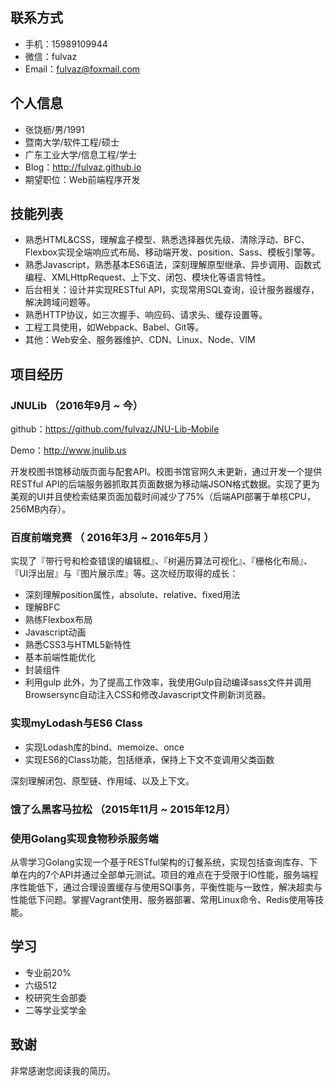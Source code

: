 ## 联系方式
- 手机：15989109944
- 微信：fulvaz
- Email：fulvaz@foxmail.com

## 个人信息
- 张饶枥/男/1991
- 暨南大学/软件工程/硕士
- 广东工业大学/信息工程/学士
- Blog：http://fulvaz.github.io
- 期望职位：Web前端程序开发

## 技能列表
- 熟悉HTML&CSS，理解盒子模型、熟悉选择器优先级、清除浮动、BFC、Flexbox实现全端响应式布局、移动端开发、position、Sass、模板引擎等。
- 熟悉Javascript，熟悉基本ES6语法，深刻理解原型继承、异步调用、函数式编程、XMLHttpRequest、上下文、闭包、模块化等语言特性。
- 后台相关：设计并实现RESTful API，实现常用SQL查询，设计服务器缓存，解决跨域问题等。
- 熟悉HTTP协议，如三次握手、响应码、请求头、缓存设置等。
- 工程工具使用，如Webpack、Babel、Git等。
- 其他：Web安全、服务器维护、CDN、Linux、Node、VIM


## 项目经历

### JNULib （2016年9月 ~ 今）
github：https://github.com/fulvaz/JNU-Lib-Mobile

Demo：http://www.jnulib.us

开发校图书馆移动版页面与配套API。校图书馆官网久未更新，通过开发一个提供RESTful API的后端服务器抓取其页面数据为移动端JSON格式数据。实现了更为美观的UI并且使检索结果页面加载时间减少了75%（后端API部署于单核CPU，256MB内存）。

### 百度前端竞赛 （ 2016年3月 ~ 2016年5月 ）
实现了『带行号和检查错误的编辑框』、『树遍历算法可视化』、『栅格化布局』、『UI浮出层』与『图片展示库』等。这次经历取得的成长：

- 深刻理解position属性，absolute、relative、fixed用法
- 理解BFC
- 熟练Flexbox布局
- Javascript动画
- 熟悉CSS3与HTML5新特性
- 基本前端性能优化
- 封装组件
- 利用gulp
此外，为了提高工作效率，我使用Gulp自动编译sass文件并调用Browsersync自动注入CSS和修改Javascript文件刷新浏览器。


### 实现myLodash与ES6 Class
 - 实现Lodash库的bind、memoize、once
 - 实现ES6的Class功能，包括继承，保持上下文不变调用父类函数

深刻理解闭包、原型链、作用域、以及上下文。

### 饿了么黑客马拉松 （2015年11月 ~ 2015年12月）
### 使用Golang实现食物秒杀服务端
从零学习Golang实现一个基于RESTful架构的订餐系统，实现包括查询库存、下单在内的7个API并通过全部单元测试。项目的难点在于受限于IO性能，服务端程序性能低下，通过合理设置缓存与使用SQl事务，平衡性能与一致性，解决超卖与性能低下问题。掌握Vagrant使用、服务器部署、常用Linux命令、Redis使用等技能。


## 学习
- 专业前20%
- 六级512
- 校研究生会部委
- 二等学业奖学金

## 致谢
非常感谢您阅读我的简历。